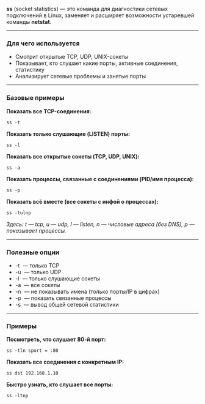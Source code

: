 **ss** (socket statistics) — это команда для диагностики сетевых подключений в Linux, заменяет и расширяет возможности устаревшей команды **netstat**.

---
### Для чего используется

- Смотрит открытые TCP, UDP, UNIX-сокеты
- Показывает, кто слушает какие порты, активные соединения, статистику
- Анализирует сетевые проблемы и занятые порты

---
### Базовые примеры

**Показать все TCP-соединения:**

`ss -t`

**Показать только слушающие (LISTEN) порты:**

`ss -l`

**Показать все открытые сокеты (TCP, UDP, UNIX):**

`ss -a`

**Показать процессы, связанные с соединениями (PID/имя процесса):**

`ss -p`

**Показать всё вместе (все сокеты с инфой о процессах):**

`ss -tulnp`

_Здесь: t — tcp, u — udp, l — listen, n — числовые адреса (без DNS), p — показывает процессы._

---
### Полезные опции

- -t  — только TCP
- -u  — только UDP
- -l  — только слушающие сокеты
- -a  — все сокеты
- -n  — не показывать имена (только порты/IP в цифрах)
- -p  — показать связанные процессы
- -s  — вывод общей сетевой статистики

---

### Примеры

**Посмотреть, что слушает 80-й порт:**

`ss -tln sport = :80`

**Показать все соединения с конкретным IP:**

`ss dst 192.168.1.10`

**Быстро узнать, кто слушает все порты:**

`ss -ltnp`